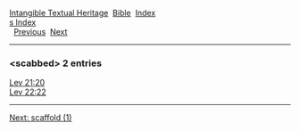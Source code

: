 [Intangible Textual Heritage](../../index)  [Bible](../index) 
[Index](index)   
[s Index](_s_)  
  [Previous](c09836)  [Next](c09838) 

------------------------------------------------------------------------

### &lt;scabbed&gt; 2 entries

[Lev 21:20](../kjv/lev021.htm#020)  
[Lev 22:22](../kjv/lev022.htm#022)  

------------------------------------------------------------------------

[Next: scaffold (1)](c09838)
